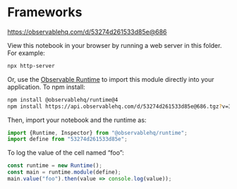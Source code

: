 # Frameworks

https://observablehq.com/d/53274d261533d85e@686

View this notebook in your browser by running a web server in this folder. For
example:

~~~sh
npx http-server
~~~

Or, use the [Observable Runtime](https://github.com/observablehq/runtime) to
import this module directly into your application. To npm install:

~~~sh
npm install @observablehq/runtime@4
npm install https://api.observablehq.com/d/53274d261533d85e@686.tgz?v=3
~~~

Then, import your notebook and the runtime as:

~~~js
import {Runtime, Inspector} from "@observablehq/runtime";
import define from "53274d261533d85e";
~~~

To log the value of the cell named “foo”:

~~~js
const runtime = new Runtime();
const main = runtime.module(define);
main.value("foo").then(value => console.log(value));
~~~
